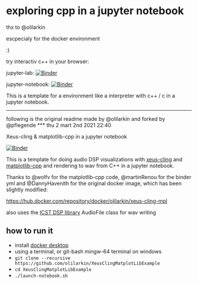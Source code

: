 # exploring cpp in a jupyter notebook

thx to @olilarkin

escpecialy for the docker environment

:)


try interactiv c++ in your browser:  

jupyter-lab:
[![Binder](https://mybinder.org/badge_logo.svg)](https://mybinder.org/v2/gh/pflegende/XeusClingMatplotLibExample.git/master?urlpath=lab/tree/cppInterpreter.ipynb)

jupyter-notebook:
[![Binder](https://mybinder.org/badge_logo.svg)](https://mybinder.org/v2/gh/pflegende/XeusClingMatplotLibExample.git/master?filepath=cppInterpreter.ipynb)


This is a template for a environment like a interpreter  with c++ / c  in a jupyter notebook.

---

following is the original readme made by @olilarkin and forked by @pflegende *** thu 2 mart 2nd 2021 22:40

Xeus-cling & matplotlib-cpp in a jupyter notebook

[![Binder](https://mybinder.org/badge_logo.svg)](https://mybinder.org/v2/gh/olilarkin/XeusClingMatplotLibExample.git/master?filepath=XeusClingMatplotLibExample.ipynb)


This is a template for doing audio DSP visualizations with [xeus-cling](https://xeus-cling.readthedocs.io/en/latest/) and [matplotlib-cpp](https://github.com/lava/matplotlib-cpp) and rendering to wav from C++ in a jupyter notebook.

Thanks to @wolfv for the matplotlib-cpp code, @martinRenou for the binder yml and @DannyHavenith for the original docker image, which has been slightly modified:

https://hub.docker.com/repository/docker/olilarkin/xeus-cling-mpl

also uses the [ICST DSP library](https://www.zhdk.ch/en/research/icst/software-downloads-5379/downloads-dsp-library-5384) AudioFile class for wav writing


## how to run it
* install [docker desktop](https://www.docker.com)
* using a terminal, or git-bash mingw-64 terminal on windows
* `git clone --recursive https://github.com/olilarkin/XeusClingMatplotLibExample`
* `cd XeusClingMatplotLibExample`
* `./launch-notebook.sh`
